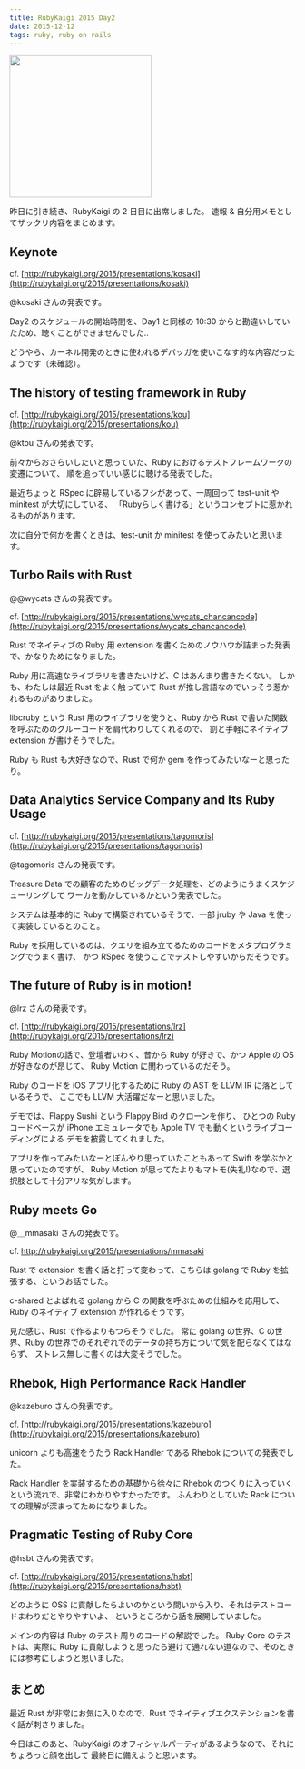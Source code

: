 ```yaml
---
title: RubyKaigi 2015 Day2
date: 2015-12-12
tags: ruby, ruby on rails
---
```


<img src="/2015/12/12/rubykaigi-day2/sushi.png" style="width: 250px;">

昨日に引き続き、RubyKaigi の 2 日目に出席しました。
速報 & 自分用メモとしてザックリ内容をまとめます。

## Keynote

cf. [http://rubykaigi.org/2015/presentations/kosaki](http://rubykaigi.org/2015/presentations/kosaki)

@kosaki さんの発表です。

Day2 のスケジュールの開始時間を、Day1 と同様の 10:30 からと勘違いしていたため、聴くことができませんでした..

どうやら、カーネル開発のときに使われるデバッガを使いこなす的な内容だったようです（未確認）。

## The history of testing framework in Ruby

cf. [http://rubykaigi.org/2015/presentations/kou](http://rubykaigi.org/2015/presentations/kou)

@ktou さんの発表です。

前々からおさらいしたいと思っていた、Ruby におけるテストフレームワークの変遷について、
順を追っていい感じに聴ける発表でした。

最近ちょっと RSpec に辟易しているフシがあって、一周回って test-unit や minitest が大切にしている、
「Rubyらしく書ける」というコンセプトに惹かれるものがあります。

次に自分で何かを書くときは、test-unit か minitest を使ってみたいと思います。

## Turbo Rails with Rust

@@wycats さんの発表です。

cf. [http://rubykaigi.org/2015/presentations/wycats_chancancode](http://rubykaigi.org/2015/presentations/wycats_chancancode)

Rust でネイティブの Ruby 用 extension を書くためのノウハウが詰まった発表で、かなりためになりました。

Ruby 用に高速なライブラリを書きたいけど、C はあんまり書きたくない。
しかも、わたしは最近 Rust をよく触っていて Rust が推し言語なのでいっそう惹かれるものがありました。

libcruby という Rust 用のライブラリを使うと、Ruby から Rust で書いた関数を呼ぶためのグルーコードを肩代わりしてくれるので、
割と手軽にネイティブ extension が書けそうでした。

Ruby も Rust も大好きなので、Rust で何か gem を作ってみたいなーと思ったり。

## Data Analytics Service Company and Its Ruby Usage

cf. [http://rubykaigi.org/2015/presentations/tagomoris](http://rubykaigi.org/2015/presentations/tagomoris)

@tagomoris さんの発表です。

Treasure Data での顧客のためのビッグデータ処理を、どのようにうまくスケジューリングして
ワーカを動かしているかという発表でした。

システムは基本的に Ruby で構築されているそうで、一部 jruby や Java を使って実装しているとのこと。

Ruby を採用しているのは、クエリを組み立てるためのコードをメタプログラミングでうまく書け、
かつ RSpec を使うことでテストしやすいからだそうです。

## The future of Ruby is in motion!

@lrz さんの発表です。

cf. [http://rubykaigi.org/2015/presentations/lrz](http://rubykaigi.org/2015/presentations/lrz)

Ruby Motionの話で、登壇者いわく、昔から Ruby が好きで、かつ Apple の OS が好きなのが昂じて、
Ruby Motion に関わっているのだそう。

Ruby のコードを iOS アプリ化するために Ruby の AST を LLVM IR に落としているそうで、
ここでも LLVM 大活躍だなーと思いました。

デモでは、Flappy Sushi という Flappy Bird のクローンを作り、
ひとつの Ruby コードベースが iPhone エミュレータでも Apple TV でも動くというライブコーディングによる
デモを披露してくれました。

アプリを作ってみたいなーとぼんやり思っていたこともあって Swift を学ぶかと思っていたのですが、
Ruby Motion が思ってたよりもマトモ(失礼!)なので、選択肢として十分アリな気がします。

## Ruby meets Go

@＿mmasaki さんの発表です。

cf. http://rubykaigi.org/2015/presentations/mmasaki

Rust で extension を書く話と打って変わって、こちらは golang で Ruby を拡張する、というお話でした。

c-shared とよばれる golang から C の関数を呼ぶための仕組みを応用して、Ruby のネイティブ extension が作れるそうです。

見た感じ、Rust で作るよりもつらそうでした。
常に golang の世界、C の世界、Ruby の世界でのそれぞれでのデータの持ち方について気を配らなくてはならず、
ストレス無しに書くのは大変そうでした。

## Rhebok, High Performance Rack Handler

@kazeburo さんの発表です。

cf. [http://rubykaigi.org/2015/presentations/kazeburo](http://rubykaigi.org/2015/presentations/kazeburo)

unicorn よりも高速をうたう Rack Handler である Rhebok についての発表でした。

Rack Handler を実装するための基礎から徐々に Rhebok のつくりに入っていくという流れで、非常にわかりやすかったです。
ふんわりとしていた Rack についての理解が深まってためになりました。

## Pragmatic Testing of Ruby Core

@hsbt さんの発表です。

cf. [http://rubykaigi.org/2015/presentations/hsbt](http://rubykaigi.org/2015/presentations/hsbt)

どのように OSS に貢献したらよいのかという問いから入り、それはテストコードまわりだとやりやすいよ、
というところから話を展開していました。

メインの内容は Ruby のテスト周りのコードの解説でした。
Ruby Core のテストは、実際に Ruby に貢献しようと思ったら避けて通れない道なので、そのときには参考にしようと思いました。

## まとめ

最近 Rust が非常にお気に入りなので、Rust でネイティブエクステンションを書く話が刺さりました。

今日はこのあと、RubyKaigi のオフィシャルパーティがあるようなので、それにちょろっと顔を出して
最終日に備えようと思います。
